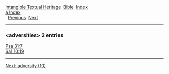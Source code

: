 [Intangible Textual Heritage](../../index)  [Bible](../index) 
[Index](index)   
[a Index](_a_)  
  [Previous](c00254)  [Next](c00256) 

------------------------------------------------------------------------

### &lt;adversities&gt; 2 entries

[Psa 31:7](../kjv/psa031.htm#007)  
[Sa1 10:19](../kjv/sa1010.htm#019)  

------------------------------------------------------------------------

[Next: adversity (10)](c00256)
